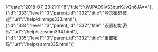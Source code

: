[{"date":"2018-07-23 21:11:18","title":"tWJPAO9lvS3burKJvQn6JA=="},{"id":"333","level":"3","parent_id":"332","title":"登录密码概述","url":"/help/dlmmgs333.html"},{"id":"334","level":"3","parent_id":"332","title":"设置初始密码","url":"/help/szcsmm334.html"},{"id":"335","level":"3","parent_id":"332","title":"重置密码","url":"/help/zzmm335.html"}]